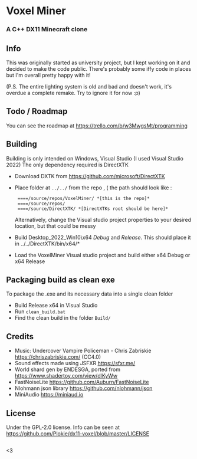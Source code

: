 
#  Voxel Miner 
### A C++ DX11 Minecraft clone
## Info
This was originally started as  university project, but I kept working on it and decided to make the code public. There's probably some iffy code in places but I'm overall pretty happy with it!

(P.S. The entire lighting system is old and bad and doesn't work, it's overdue a complete remake. Try to ignore it for now :p)

## Todo / Roadmap
You can see the roadmap at https://trello.com/b/w3MwgsMt/programming
  
## Building
Building is only intended on Windows, Visual Studio (I used Visual Studio 2022)
The only dependency required is DirectXTK

 - Download DXTK from https://github.com/microsoft/DirectXTK
 - Place folder at `../../` from the repo , ( the path should look like :

        ====/source/repos/VoxelMiner/ *[this is the repo]*
    	====/source/repos/
        ====/source/DirectXTK/ *[DirectXTKs root should be here]*
	Alternatively, change the Visual studio project properties to your desired location, but that could be messy

 - Build Desktop_2022_Win10\x64 *Debug* and *Release*. This should place it in ../../DirectXTK/bin/x64/*
 - Load the VoxelMiner Visual studio project and build either x64 Debug or x64 Release
## Packaging build as clean exe
To package the .exe and its necessary data into a single clean folder
 - Build Release x64 in Visual Studio
 - Run `clean_build.bat`
 - Find the clean build in the folder `Build/`
 
## Credits
 - Music: Undercover Vampire Policeman - Chris Zabriskie https://chriszabriskie.com/ (CC4.0)
 - Sound effects made using JSFXR https://sfxr.me/
 - World shard gen by ENDESGA, ported from https://www.shadertoy.com/view/dlKyWw
 - FastNoiseLite https://github.com/Auburn/FastNoiseLite
 - Nlohmann json library https://github.com/nlohmann/json
 - MiniAudio https://miniaud.io

## License
Under the GPL-2.0 license. Info can be seen at https://github.com/Plokie/dx11-voxel/blob/master/LICENSE
##

<3
